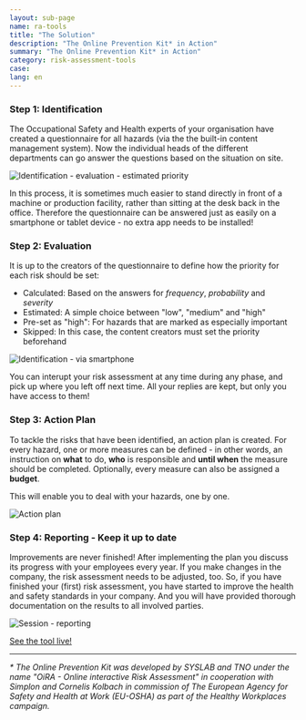 ```yaml
---
layout: sub-page
name: ra-tools
title: "The Solution"
description: "The Online Prevention Kit* in Action"
summary: "The Online Prevention Kit* in Action"
category: risk-assessment-tools
case:
lang: en
---
```


### Step 1: Identification

The Occupational Safety and Health experts of your organisation have created a questionnaire for all hazards (via the the built-in content management system). Now the individual heads of the different departments can go answer the questions based on the situation on site.

![Identification - evaluation - estimated priority](/media/risk-assessment/oira_identification.png)

In this process, it is sometimes much easier to stand directly in front of a machine or production facility, rather than sitting at the desk back in the office. Therefore the questionnaire can be answered just as easily on a smartphone or tablet device - no extra app needs to be installed!

### Step 2: Evaluation

It is up to the creators of the questionnaire to define how the priority for each risk should be set:

* Calculated: Based on the answers for _frequency_, _probability_ and _severity_
* Estimated: A simple choice between "low", "medium" and "high"
* Pre-set as "high": For hazards that are marked as especially important
* Skipped: In this case, the content creators must set the priority beforehand

![Identification - via smartphone](/media/risk-assessment/oira_iphone_identification_evaluation.png)

You can interupt your risk assessment at any time during any phase, and pick up where you left off next time. All your replies are kept, but only you have access to them!


### Step 3: Action Plan

To tackle the risks that have been identified, an action plan is created. For every hazard, one or more measures can be defined - in other words, an instruction on **what** to do, **who** is responsible and **until when** the measure should be completed. Optionally, every measure can also be assigned a **budget**.

This will enable you to deal with your hazards, one by one.

![Action plan](/media/risk-assessment/oira_ipad_action_plan.png)


### Step 4: Reporting - Keep it up to date


Improvements are never finished! After implementing the plan you discuss its progress with your employees every year. If you make changes in the company, the risk assessment needs to be adjusted, too. So, if you have finished your (first) risk assessment, you have started to improve the health and safety standards in your company. And you will have provided thorough documentation on the results to all involved parties.

![Session - reporting](/media/risk-assessment/oira_reports.png)


<a href="#ra-book-a-demo" class="pat-scroll icon-right-open pat-button">See the tool live!</a>


----------


_* The Online Prevention Kit was developed by SYSLAB and TNO under the name "OiRA - Online interactive Risk Assessment" in cooperation with Simplon and Cornelis Kolbach in commission of The European Agency for Safety and Health at Work (EU-OSHA) as part of the Healthy Workplaces campaign._
